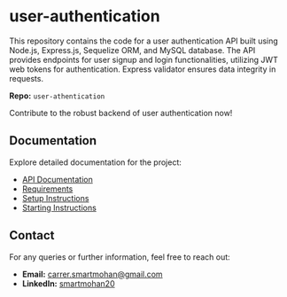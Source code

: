 # user-authentication

This repository contains the code for a user authentication API built using Node.js, Express.js, Sequelize ORM, and MySQL database. The API provides endpoints for user signup and login functionalities, utilizing JWT web tokens for authentication. Express validator ensures data integrity in requests.

**Repo:** `user-athentication`

Contribute to the robust backend of user authentication now!

## Documentation

Explore detailed documentation for the project:

- [API Documentation](/documentation/API_DOCUMENTATION.md)
- [Requirements](/documentation/REQUIREMENTS.md)
- [Setup Instructions](/documentation/SETUP_INSTRUCTIONS.md)
- [Starting Instructions](/documentation/STARTING_INSTRUCTIONS.md)

## Contact

For any queries or further information, feel free to reach out:

- **Email:** [carrer.smartmohan@gmail.com](mailto:carrer.smartmohan@gmail.com)
- **LinkedIn:** [smartmohan20](https://www.linkedin.com/in/smartmohan20/)
